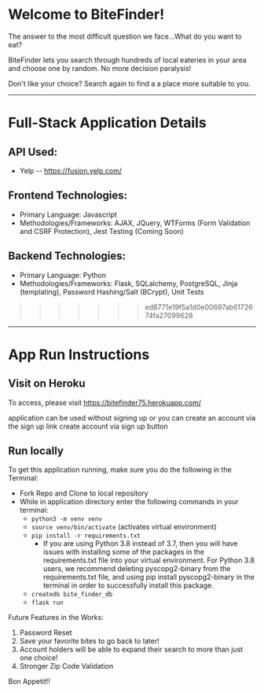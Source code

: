 # Welcome to BiteFinder! 

The answer to the most difficult question we face...What do you want to eat?

BiteFinder lets you search through hundreds of local eateries in your area and choose one by random. No more decision paralysis!

Don't like your choice? Search again to find a a place more suitable to you. 

_____

# Full-Stack Application Details 
## API Used:
- Yelp -- https://fusion.yelp.com/

## Frontend Technologies:
- Primary Language: Javascript
- Methodologies/Frameworks: AJAX, JQuery, WTForms (Form Validation and CSRF Protection), Jest Testing (Coming Soon)

## Backend Technologies:
- Primary Language: Python
- Methodologies/Frameworks: Flask, SQLalchemy, PostgreSQL, Jinja (templating), Password Hashing/Salt (BCrypt), Unit Tests
>>>>>>> ed8771e19f5a1d0e00697ab6172674fa27099628

_____

# App Run Instructions

## Visit on Heroku
To access, please visit https://bitefinder75.herokuapp.com/

application can be used without signing up or you can create an account via the sign up link
create account via sign up button

## Run locally
To get this application running, make sure you do the following in the Terminal:

- Fork Repo and Clone to local repository 
- While in application directory enter the following commands in your terminal: 
  - `python3 -m venv venv`
  - `source venv/bin/activate` (activates virtual environment)
  - `pip install -r requirements.txt`
    - If you are using Python 3.8 instead of 3.7, then you will have issues with installing some of the packages in the requirements.txt file into your virtual environment. For Python 3.8 users, we recommend deleting pyscopg2-binary from the requirements.txt file, and using pip install pyscopg2-binary in the terminal in order to successfully install this package.
  - `createdb bite_finder_db`
  - `flask run`
  

Future Features in the Works:
1. Password Reset
2. Save your favorite bites to go back to later!
3. Account holders will be able to expand their search to more than just one choice!
4. Stronger Zip Code Validation


Bon Appetit!!
